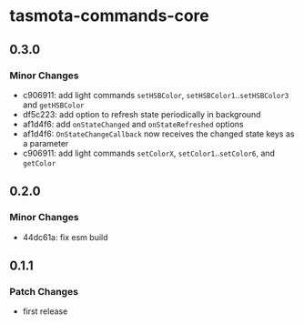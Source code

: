 # tasmota-commands-core

## 0.3.0

### Minor Changes

- c906911: add light commands `setHSBColor`, `setHSBColor1`..`setHSBColor3` and `getHSBColor`
- df5c223: add option to refresh state periodically in background
- af1d4f6: add `onStateChanged` and `onStateRefreshed` options
- af1d4f6: `OnStateChangeCallback` now receives the changed state keys as a parameter
- c906911: add light commands `setColorX`, `setColor1`..`setColor6`, and `getColor`

## 0.2.0

### Minor Changes

- 44dc61a: fix esm build

## 0.1.1

### Patch Changes

- first release
